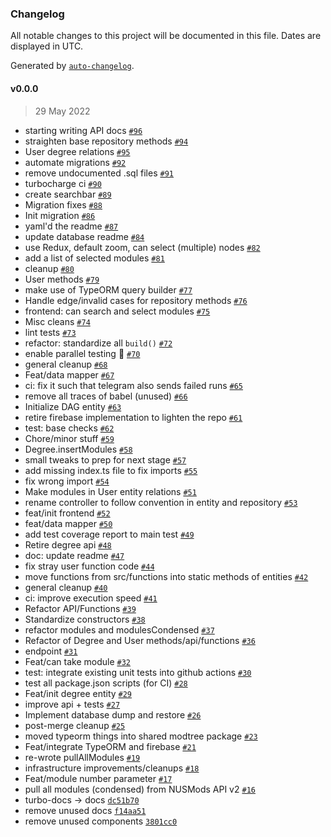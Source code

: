 ### Changelog

All notable changes to this project will be documented in this file. Dates are displayed in UTC.

Generated by [`auto-changelog`](https://github.com/CookPete/auto-changelog).

#### v0.0.0

> 29 May 2022

- starting writing API docs [`#96`](https://github.com/modtree/modtree/pull/96)
- straighten base repository methods [`#94`](https://github.com/modtree/modtree/pull/94)
- User degree relations [`#95`](https://github.com/modtree/modtree/pull/95)
- automate migrations [`#92`](https://github.com/modtree/modtree/pull/92)
- remove undocumented .sql files [`#91`](https://github.com/modtree/modtree/pull/91)
- turbocharge ci [`#90`](https://github.com/modtree/modtree/pull/90)
- create searchbar [`#89`](https://github.com/modtree/modtree/pull/89)
- Migration fixes [`#88`](https://github.com/modtree/modtree/pull/88)
- Init migration [`#86`](https://github.com/modtree/modtree/pull/86)
- yaml'd the readme [`#87`](https://github.com/modtree/modtree/pull/87)
- update database readme [`#84`](https://github.com/modtree/modtree/pull/84)
- use Redux, default zoom, can select (multiple) nodes [`#82`](https://github.com/modtree/modtree/pull/82)
- add a list of selected modules [`#81`](https://github.com/modtree/modtree/pull/81)
- cleanup [`#80`](https://github.com/modtree/modtree/pull/80)
- User methods [`#79`](https://github.com/modtree/modtree/pull/79)
- make use of TypeORM query builder [`#77`](https://github.com/modtree/modtree/pull/77)
- Handle edge/invalid cases for repository methods [`#76`](https://github.com/modtree/modtree/pull/76)
- frontend: can search and select modules [`#75`](https://github.com/modtree/modtree/pull/75)
- Misc cleans [`#74`](https://github.com/modtree/modtree/pull/74)
- lint tests [`#73`](https://github.com/modtree/modtree/pull/73)
- refactor: standardize all `build()` [`#72`](https://github.com/modtree/modtree/pull/72)
- enable parallel testing 🚀 [`#70`](https://github.com/modtree/modtree/pull/70)
- general cleanup [`#68`](https://github.com/modtree/modtree/pull/68)
- Feat/data mapper [`#67`](https://github.com/modtree/modtree/pull/67)
- ci: fix it such that telegram also sends failed runs [`#65`](https://github.com/modtree/modtree/pull/65)
- remove all traces of babel (unused) [`#66`](https://github.com/modtree/modtree/pull/66)
- Initialize DAG entity [`#63`](https://github.com/modtree/modtree/pull/63)
- retire firebase implementation to lighten the repo [`#61`](https://github.com/modtree/modtree/pull/61)
- test: base checks [`#62`](https://github.com/modtree/modtree/pull/62)
- Chore/minor stuff [`#59`](https://github.com/modtree/modtree/pull/59)
- Degree.insertModules [`#58`](https://github.com/modtree/modtree/pull/58)
- small tweaks to prep for next stage [`#57`](https://github.com/modtree/modtree/pull/57)
- add missing index.ts file to fix imports [`#55`](https://github.com/modtree/modtree/pull/55)
- fix wrong import [`#54`](https://github.com/modtree/modtree/pull/54)
- Make modules in User entity relations [`#51`](https://github.com/modtree/modtree/pull/51)
- rename controller to follow convention in entity and repository [`#53`](https://github.com/modtree/modtree/pull/53)
- feat/init frontend [`#52`](https://github.com/modtree/modtree/pull/52)
- feat/data mapper [`#50`](https://github.com/modtree/modtree/pull/50)
- add test coverage report to main test [`#49`](https://github.com/modtree/modtree/pull/49)
- Retire degree api [`#48`](https://github.com/modtree/modtree/pull/48)
- doc: update readme [`#47`](https://github.com/modtree/modtree/pull/47)
- fix stray user function code [`#44`](https://github.com/modtree/modtree/pull/44)
- move functions from src/functions into static methods of entities [`#42`](https://github.com/modtree/modtree/pull/42)
- general cleanup [`#40`](https://github.com/modtree/modtree/pull/40)
- ci: improve execution speed [`#41`](https://github.com/modtree/modtree/pull/41)
- Refactor API/Functions [`#39`](https://github.com/modtree/modtree/pull/39)
- Standardize constructors [`#38`](https://github.com/modtree/modtree/pull/38)
- refactor modules and modulesCondensed [`#37`](https://github.com/modtree/modtree/pull/37)
- Refactor of Degree and User methods/api/functions [`#36`](https://github.com/modtree/modtree/pull/36)
- endpoint [`#31`](https://github.com/modtree/modtree/pull/31)
- Feat/can take module [`#32`](https://github.com/modtree/modtree/pull/32)
- test: integrate existing unit tests into github actions [`#30`](https://github.com/modtree/modtree/pull/30)
- test all package.json scripts (for CI) [`#28`](https://github.com/modtree/modtree/pull/28)
- Feat/init degree entity [`#29`](https://github.com/modtree/modtree/pull/29)
- improve api + tests [`#27`](https://github.com/modtree/modtree/pull/27)
- Implement database dump and restore [`#26`](https://github.com/modtree/modtree/pull/26)
- post-merge cleanup [`#25`](https://github.com/modtree/modtree/pull/25)
- moved typeorm things into shared modtree package [`#23`](https://github.com/modtree/modtree/pull/23)
- Feat/integrate TypeORM and firebase [`#21`](https://github.com/modtree/modtree/pull/21)
- re-wrote pullAllModules [`#19`](https://github.com/modtree/modtree/pull/19)
- infrastructure improvements/cleanups [`#18`](https://github.com/modtree/modtree/pull/18)
- Feat/module number parameter [`#17`](https://github.com/modtree/modtree/pull/17)
- pull all modules (condensed) from NUSMods API v2 [`#16`](https://github.com/modtree/modtree/pull/16)
- turbo-docs -&gt; docs [`dc51b70`](https://github.com/modtree/modtree/commit/dc51b706a82420403108aeab39622b763482f048)
- remove unused docs [`f14aa51`](https://github.com/modtree/modtree/commit/f14aa5152562662448aa18226423020c4451ac59)
- remove unused components [`3801cc0`](https://github.com/modtree/modtree/commit/3801cc0a99b8469c1160c24d3d3bea4413bc7a50)
